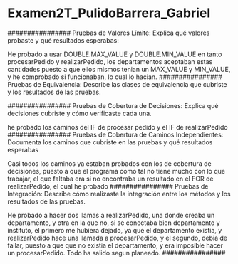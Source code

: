# Examen2T_PulidoBarrera_Gabriel
################
Pruebas de Valores Límite: Explica qué valores probaste y qué resultados esperabas:

He probado a usar DOUBLE.MAX_VALUE y DOUBLE.MIN_VALUE en tanto procesarPedido y realizarPedido, los departamentos aceptaban estas cantidades puesto a que ellos mismos tenian un MAX_VALUE y MIN_VALUE, y he comprobado si funcionaban, lo cual lo hacian.
################
Pruebas de Equivalencia: Describe las clases de equivalencia que cubriste y los resultados de las pruebas.


################
Pruebas de Cobertura de Decisiones: Explica qué decisiones cubriste y cómo verificaste cada una.

he probado los caminos del IF de procesar pedido y el IF de realizarPedido
################
Pruebas de Cobertura de Caminos Independientes: Documenta los caminos que cubriste en las pruebas y qué resultados esperabas

Casi todos los caminos ya estaban probados con los de cobertura de decisiones, puesto a que el programa como tal no tiene mucho con lo que trabajar, el que faltaba era si no encontraba un resultado en el FOR de realizarPedido, el cual he probado
################
Pruebas de Integración: Describe cómo realizaste la integración entre los métodos y los resultados de las pruebas.

He probado a hacer dos llamas a realizarPedido, una donde creaba un departamento, y otra en la que no, si se conectaba bien departamento y instituto, el primero me hubiera dejado, ya que el departamento existia, y realizarPedido hace una llamada a procesarPedido, y el segundo, debia de fallar, puesto a que que no existia el departamento, y era imposible hacer un procesarPedido. Todo ha salido segun planeado.
################
